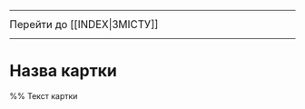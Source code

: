----
<font size="+1">Перейти до [[INDEX|ЗМІСТУ]]</font>

----
<H1>Назва картки</H1>

%% Текст картки